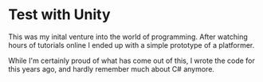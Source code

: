 # Test with Unity

This was my inital venture into the world of programming.  After watching hours of tutorials online I ended up with a simple prototype of a platformer. 

While I'm certainly proud of what has come out of this, I wrote the code for this years ago, and hardly remember much about C# anymore.  
